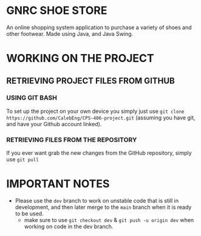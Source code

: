 # GNRC SHOE STORE

An online shopping system application to purchase a variety of shoes and other footwear. Made using Java, and Java Swing.

# WORKING ON THE PROJECT

## RETRIEVING PROJECT FILES FROM GITHUB

### USING GIT BASH

To set up the project on your own device you simply just use `git clone https://github.com/CalebEng/CPS-406-project.git` (assuming you have git, and have your Github account linked).

### RETRIEVING FILES FROM THE REPOSITORY

If you ever want grab the new changes from the GitHub repository, simply use `git pull`

# IMPORTANT NOTES

- Please use the `dev` branch to work on unstable code that is still in development, and then later merge to the `main` branch when it is ready to be used. 
    - make sure to use `git checkout dev` & `git push -u origin dev` when working on code in the dev branch.
